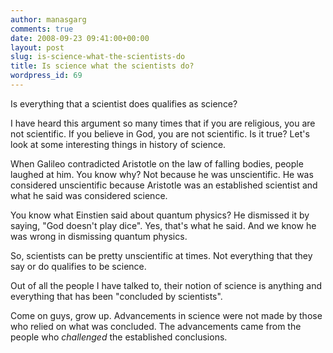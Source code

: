 ```yaml
---
author: manasgarg
comments: true
date: 2008-09-23 09:41:00+00:00
layout: post
slug: is-science-what-the-scientists-do
title: Is science what the scientists do?
wordpress_id: 69
---
```


Is everything that a scientist does qualifies as science?  
  
I have heard this argument so many times that if you are religious, you are not scientific. If you believe in God, you are not scientific. Is it true? Let's look at some interesting things in history of science.   
  
When Galileo contradicted Aristotle on the law of falling bodies, people laughed at him. You know why? Not because he was unscientific. He was considered unscientific because Aristotle was an established scientist and what he said was considered science.  
  
You know what Einstien said about quantum physics? He dismissed it by saying, "God doesn't play dice". Yes, that's what he said. And we know he was wrong in dismissing quantum physics.  
  
So, scientists can be pretty unscientific at times. Not everything that they say or do qualifies to be science.  
  
Out of all the people I have talked to, their notion of science is anything and everything that has been "concluded by scientists".  
  
Come on guys, grow up. Advancements in science were not made by those who relied on what was concluded. The advancements came from the people who _challenged_ the established conclusions.  

